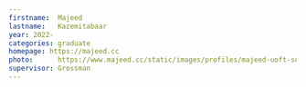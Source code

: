```yaml
---
firstname:  Majeed
lastname:   Kazemitabaar
year: 2022-
categories: graduate
homepage: https://majeed.cc
photo:      https://www.majeed.cc/static/images/profiles/majeed-uoft-square.jpeg
supervisor: Grossman 
---
```

